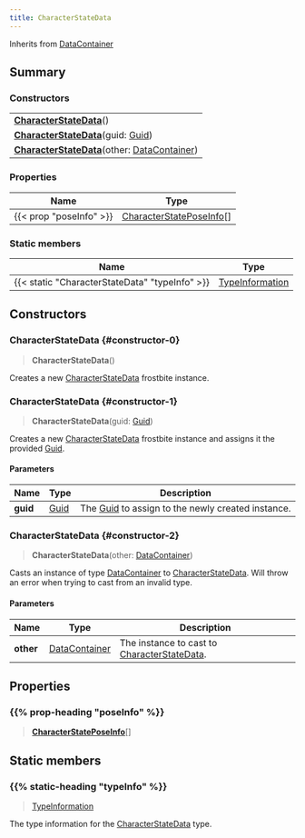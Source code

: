 ```yaml
---
title: CharacterStateData
---
```


Inherits from 
[DataContainer](/vext/ref/shared/class/datacontainer)

## Summary
### Constructors
| |
| ----------- |
| **[CharacterStateData](#constructor-0)**() |
| **[CharacterStateData](#constructor-1)**(guid: [Guid](/vext/ref/shared/class/guid)) |
| **[CharacterStateData](#constructor-2)**(other: [DataContainer](/vext/ref/shared/class/datacontainer)) |

### Properties
| Name | Type |
| ---- | ---- |
| {{< prop "poseInfo" >}} | [CharacterStatePoseInfo](/vext/ref/fb/characterstateposeinfo)[] |

### Static members
| Name | Type |
| ---- | ---- |
| {{< static "CharacterStateData" "typeInfo" >}} | [TypeInformation](/vext/ref/shared/class/typeinformation) |

## Constructors
### CharacterStateData {#constructor-0}
> **CharacterStateData**()

Creates a new [CharacterStateData](/vext/ref/fb/characterstatedata) frostbite instance.

### CharacterStateData {#constructor-1}
> **CharacterStateData**(guid: [Guid](/vext/ref/shared/class/guid))

Creates a new [CharacterStateData](/vext/ref/fb/characterstatedata) frostbite instance and assigns it the provided [Guid](/vext/ref/shared/class/guid).

#### Parameters
| Name | Type | Description |
| ---- | ---- | ----------- |
| **guid** | [Guid](/vext/ref/shared/class/guid) | The [Guid](/vext/ref/shared/class/guid) to assign to the newly created instance. |

### CharacterStateData {#constructor-2}
> **CharacterStateData**(other: [DataContainer](/vext/ref/shared/class/datacontainer))

Casts an instance of type [DataContainer](/vext/ref/shared/class/datacontainer) to [CharacterStateData](/vext/ref/fb/characterstatedata). Will throw an error when trying to cast from an invalid type.

#### Parameters
| Name | Type | Description |
| ---- | ---- | ----------- |
| **other** | [DataContainer](/vext/ref/shared/class/datacontainer) | The instance to cast to [CharacterStateData](/vext/ref/fb/characterstatedata). |

## Properties
### {{% prop-heading "poseInfo" %}}
> **[CharacterStatePoseInfo](/vext/ref/fb/characterstateposeinfo)**[]

## Static members
### {{% static-heading "typeInfo" %}}
> [TypeInformation](/vext/ref/shared/class/typeinformation)

The type information for the [CharacterStateData](/vext/ref/fb/characterstatedata) type.

